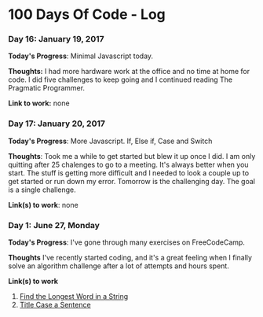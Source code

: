# 100 Days Of Code - Log

### Day 16: January 19, 2017

**Today's Progress**: Minimal Javascript today.

**Thoughts:** I had more hardware work at the office and no time at home for code. I did five challenges to keep going and I continued reading The Pragmatic Programmer.

**Link to work:** none

### Day 17: January 20, 2017

**Today's Progress**: More Javascript. If, Else if, Case and Switch

**Thoughts**: Took me a while to get started but blew it up once I did. I am only quitting after 25 chalenges to go to a meeting. It's always better when you start. The stuff is getting more difficult and I needed to look a couple up to get started or run down my error. Tomorrow is the challenging day. The goal is a single challenge.

**Link(s) to work**: none


### Day 1: June 27, Monday

**Today's Progress**: I've gone through many exercises on FreeCodeCamp.

**Thoughts** I've recently started coding, and it's a great feeling when I finally solve an algorithm challenge after a lot of attempts and hours spent.

**Link(s) to work**
1. [Find the Longest Word in a String](https://www.freecodecamp.com/challenges/find-the-longest-word-in-a-string)
2. [Title Case a Sentence](https://www.freecodecamp.com/challenges/title-case-a-sentence)
